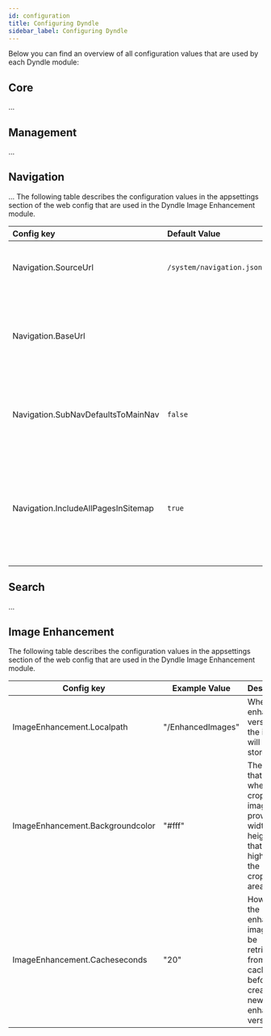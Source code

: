 ```yaml
---
id: configuration
title: Configuring Dyndle
sidebar_label: Configuring Dyndle
---
```


Below you can find an overview of all configuration values that are used by each Dyndle module:

## Core

...

## Management

...

## Navigation

...
The following table describes the configuration values in the appsettings section of the web config that are used in the Dyndle Image Enhancement module.

| Config key                          | Default Value            | Description |
| :---------------------------------- | :------------------------ | :----------------------------------------------------------- |
| Navigation.SourceUrl                | `/system/navigation.json` | Setting that determines the url of the navigation source page |
| Navigation.BaseUrl                  |                           | Setting that determines the navigation base url with which the URLs of the pages are prefixed in the sitemap.xml |
| Navigation.SubNavDefaultsToMainNav  | `false`                   | If true, the subnavigation is read from the root for pages whose level falls below the start level |
| Navigation.IncludeAllPagesInSitemap | `true`                    | Setting that determines whether to include all pages in sitemap. If set to false empty structuregroups are removed from the sitemap |



## Search

...

## Image Enhancement

The following table describes the configuration values in the appsettings section of the web config that are used in the Dyndle Image Enhancement module.

| Config key                       | Example Value     | Description                                                  |
| -------------------------------- | ----------------- | ------------------------------------------------------------ |
| ImageEnhancement.Localpath       | "/EnhancedImages" | Where the enhanced versions of the images will be stored.    |
| ImageEnhancement.Backgroundcolor | "#fff"            | The color that is used when you crop an image and provide a width and height that's higher than the cropped area. |
| ImageEnhancement.Cacheseconds    | "20"              | How long the enhanced image will be retrieved from the cache before creating a new enhanced version. |